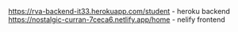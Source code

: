 https://rva-backend-it33.herokuapp.com/student - heroku backend
https://nostalgic-curran-7ceca6.netlify.app/home - nelify frontend